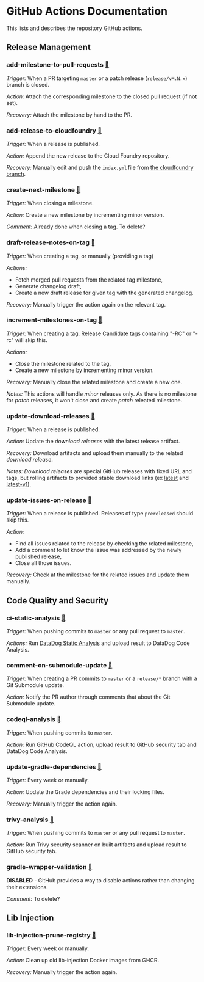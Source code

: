 # GitHub Actions Documentation

This lists and describes the repository GitHub actions.

## Release Management

### add-milestone-to-pull-requests [🔗](add-milestone-to-pull-requests.yaml)

_Trigger:_ When a PR targeting `master` or a patch release (`release/vM.N.x`) branch is closed.

_Action:_ Attach the corresponding milestone to the closed pull request (if not set).

_Recovery:_ Attach the milestone by hand to the PR.

### add-release-to-cloudfoundry [🔗](add-release-to-cloudfoundry.yaml)

_Trigger:_ When a release is published.

_Action:_ Append the new release to the Cloud Foundry repository.

_Recovery:_ Manually edit and push the `index.yml` file from [the cloudfoundry branch](https://github.com/DataDog/dd-trace-java/tree/cloudfoundry).

### create-next-milestone [🔗](create-next-milestone.yaml)

_Trigger:_ When closing a milestone.

_Action:_ Create a new milestone by incrementing minor version.

_Comment:_ Already done when closing a tag. To delete?

### draft-release-notes-on-tag [🔗](draft-release-notes-on-tag.yaml)

_Trigger:_ When creating a tag, or manually (providing a tag)

_Actions:_

* Fetch merged pull requests from the related tag milestone,
* Generate changelog draft,
* Create a new draft release for given tag with the generated changelog.

_Recovery:_ Manually trigger the action again on the relevant tag.

### increment-milestones-on-tag [🔗](increment-milestones-on-tag.yaml)

_Trigger:_ When creating a tag. Release Candidate tags containing "-RC" or "-rc" will skip this.

_Actions:_
* Close the milestone related to the tag,
* Create a new milestone by incrementing minor version.

_Recovery:_ Manually close the related milestone and create a new one.

_Notes:_ This actions will handle _minor_ releases only.
As there is no milestone for _patch_ releases, it won't close and create _patch_ releated milestone.

### update-download-releases [🔗](update-download-releases.yaml)

_Trigger:_ When a release is published.

_Action:_ Update the _download releases_ with the latest release artifact.

_Recovery:_ Download artifacts and upload them manually to the related _download release_.

_Notes:_ _Download releases_ are special GitHub releases with fixed URL and tags, but rolling artifacts to provided stable download links (ex [latest](https://github.com/DataDog/dd-trace-java/releases/tag/download-latest) and [latest-v1](https://github.com/DataDog/dd-trace-java/releases/tag/download-latest-v1)).

### update-issues-on-release [🔗](update-issues-on-release.yaml)

_Trigger:_ When a release is published. Releases of type `prereleased` should skip this.

_Action:_
* Find all issues related to the release by checking the related milestone,
* Add a comment to let know the issue was addressed by the newly published release,
* Close all those issues.

_Recovery:_ Check at the milestone for the related issues and update them manually.

## Code Quality and Security

### ci-static-analysis [🔗](ci-static-analysis.yml)

_Trigger:_ When pushing commits to `master` or any pull request to `master`.

_Actions:_ Run [DataDog Static Analysis](https://docs.datadoghq.com/static_analysis/) and upload result to DataDog Code Analysis.

### comment-on-submodule-update [🔗](comment-on-submodule-update.yaml)

_Trigger:_ When creating a PR commits to `master` or a `release/*` branch with a Git Submodule update.

_Action:_ Notify the PR author through comments that about the Git Submodule update.

### codeql-analysis [🔗](codeql-analysis.yml)

_Trigger:_ When pushing commits to `master`.

_Action:_ Run GitHub CodeQL action, upload result to GitHub security tab and DataDog Code Analysis.

### update-gradle-dependencies [🔗](trivy-analysis.yml)

_Trigger:_ Every week or manually.

_Action:_ Update the Grade dependencies and their locking files.

_Recovery:_ Manually trigger the action again.

### trivy-analysis [🔗](trivy-analysis.yml)

_Trigger:_ When pushing commits to `master` or any pull request to `master`.

_Action:_ Run Trivy security scanner on built artifacts and upload result to GitHub security tab.

### gradle-wrapper-validation [🔗](gradle-wrapper-validation.yaml.disabled)

**DISABLED** - GitHub provides a way to disable actions rather than changing their extensions.

_Comment:_ To delete?

## Lib Injection

### lib-injection-prune-registry [🔗](lib-injection-prune-registry.yaml)

_Trigger:_ Every week or manually.

_Action:_ Clean up old lib-injection Docker images from GHCR.

_Recovery:_ Manually trigger the action again.
